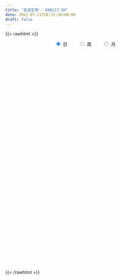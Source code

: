 ```yaml
---
title: "圣诺生物 - 688117.SH"
date: 2022-07-21T20:31:18+08:00
draft: false
---
```

{{< rawhtml >}}
    <div style="text-align: center">
        <label style="padding: 1rem;"><input style="margin-right: .5rem" type="radio" name="period" value="D" checked onclick="period_change(this)">日</label>
        <label style="padding: 1rem;"><input style="margin-right: .5rem" type="radio" name="period" value="W" onclick="period_change(this)">周</label>
        <label style="padding: 1rem;"><input style="margin-right: .5rem" type="radio" name="period" value="M" onclick="period_change(this)">月</label>
    </div>
    <div id="chart" style="height: 700px;"></div> 
    <script type="text/javascript">
        const D_v = [134280.91,86009.52,68268.92,41124.64,35390.24,33359.31,25588.74,14285.86,17907.19,12847.98,12419.27,14899.5,14953.99,14205.31,28001.53,13449.78,12575.88,11676.33,15372.13,22007.48,14539.34,7378.57,10435.31,11684.34,9138.86,5120.29,8329.15,8019.41,11198.15,13557.52,12128.99,8354.75,4245.25,9290.52,8245.11,8191.7,8213.44,6404.92,6097.65,5530.74,11264.31,8806.34,11469.23,7113.04,7315.96,6457.23,4510.52,6993.28,4854.2,4801.35,5787.66,8116.7,6086.63,3363.13,3553.94,6544.37,4481.23,4037.62,5318.08,4075.38,5757.38,4302.14,22286.58,5465.14,4156.66,5417.63,9556.35,5589.54,4724.82,3963.34,4286.83,3375.69,4061.62,5054.82,4593.35,7673.55,6440.88,4273.34,6927.94,12694.3,7108.72,9128.67,6046.91,22368.09,35138.03,19325.27,18810.75,16877.79,30645.34,19700.28,9937.39,12668.02,9756.71,6622.96,5254.56,10112.3,5222.74,8656.43,5627.55,7282.09,8229.54,2787.57,2247.69,3529.96,2499.03,5725.55,6702.46,7394.98,5353.23,13235.94,7077.58,5824.08,5880.33,4072.15,5000.25,14324.04,26473.05,11220.97,7607.36,7660.89,6721.66,3288.47,5818.71,7054.11,8937.65,5434.04,2834.6,3445.21,3391.66,3358.46,5816.6,4645.64,2805.82,3980.21,2480.11,2206.83,5516.87,3273.08,3776.9,13243.65,7074.47,5893.08,6190.33,6626.85,7089.71,6817.9,14217.63,10480.4,9664.99,25511.53,32900.28,24687.47,28636.71,19455.09,19225.34,7805.72,11178.95,11701.01,5175.15,11117.58,4212.27,8408.82,4652.78,3933.56,3212.25,3853.66,6817.87,5008.43,3669.36,2575.61,2836.6,3450.39,5442.9,10415.42,6822.65,3986.6,8245.8,6726.24,4108.86,3421.2,3702.82,3330.36,23725.34,33443.24,22091.53,17672.95,17215.49,19999.25,12740.95,29427.79,29140.29,27986.95,18963.85,16538.25,19985.73,10178.01,48456.3,40467.53,40780.14,21762.72,47276.67,67288.17,32690.53,17881.74,23297.25,19610.49,15853.72,12067.74,10176.87,10016.04,13123.21,9028.31,6683.55,6404.72,12297.57,5359.33,9408.85,9276.61,6227.67,11662.22,6629.8,5695.13,4549.43,2943.14,4292.31,5109.08,4360.21,3140.85,4522.6,6480.81,4634.95,7135.08,7505.61,4639.76,4552.14,2708.65,2205.98,2999.63,2578.06,3972.79,4436.94,7017.22,14033.13,14626.48,8821.83,14302.9,10328.98,4553.97,5323.43,5471.44,7325.44,4745.46,5525.26,4746.1,3957.23,3231.08,5081.34,5785.47,4936.32,7077.29,6919.78,5142.64,12124.58,9409.0,4092.09,4118.21,9161.75,4457.26,4918.92,3899.23,4825.45,5016.43,3344.09,4337.75,8406.65,5248.9]
const D_histogram = [0.0,0.0823247863,-0.3715475296,-0.6237642156,-0.9187386309,-1.2025340728,-1.4112889518,-1.4516362959,-1.5539512815,-1.5413349974,-1.3746964692,-1.1464781633,-0.8896515475,-0.7341812288,-0.7642257086,-0.7623643669,-0.6112297388,-0.5192055676,-0.270674789,-0.0258049017,0.1331551334,0.2557973445,0.3588749521,0.378374381,0.3321168632,0.336295005,0.3449344896,0.3334331803,0.3895612238,0.2921566538,0.1304026359,0.1037001089,0.0868656571,0.1777327378,0.1643724587,0.0911156326,-0.0300905019,-0.1442954472,-0.1922751247,-0.1792000869,-0.1370685911,-0.0103363657,0.1825854799,0.2903161177,0.3645066918,0.3376501836,0.380838352,0.4635208106,0.5055781124,0.5034990856,0.5084555646,0.4787506408,0.3818379149,0.3261445831,0.2927193664,0.1837153286,0.1672906679,0.1532131417,0.1295083379,0.0988022824,0.0433944439,0.0735888746,-0.1187293712,-0.2391363622,-0.2827249095,-0.2758739502,-0.1394978257,-0.0608715192,0.0069314632,0.0516169203,0.0819053362,0.1307516432,0.171140294,0.1724498914,0.1398693228,0.2016698097,0.2697875826,0.3000267397,0.3482894941,0.4396249696,0.4749482682,0.3445946831,0.3130043908,0.5676214554,0.916787145,1.019555738,1.0833444223,1.1309280718,0.9201373928,0.6227258771,0.3853873162,0.1557831419,-0.0649502194,-0.248620809,-0.3401539476,-0.4864261971,-0.582288344,-0.5527718108,-0.5145190301,-0.5214008976,-0.5524704445,-0.5275275513,-0.4682205279,-0.3926074196,-0.3238827916,-0.1902262336,-0.0620114849,0.0785487331,0.1599489975,0.3240817009,0.4069204714,0.4118377745,0.332895615,0.2922017103,0.2565266733,0.3541945143,0.4931358292,0.5416872164,0.5317187193,0.461407404,0.3527176907,0.271453815,0.1299727784,0.0325358941,-0.1203296983,-0.2556150204,-0.3268963498,-0.329966933,-0.2823513725,-0.2667224035,-0.1826468397,-0.1707041022,-0.1320958515,-0.1423146728,-0.1631320062,-0.1540294768,-0.0829038508,-0.0619585873,-0.0427896933,0.0898684394,0.1429106979,0.1531558097,0.1707900756,0.1949329207,0.1933655458,0.1542651191,0.2299076109,0.2287515104,0.2594090303,0.3926858404,0.5096486958,0.4118967207,0.4817796635,0.4828546636,0.2845683784,0.1421035467,0.0162438143,-0.2419807448,-0.390391473,-0.6208474623,-0.7603202301,-0.8847762918,-0.8910856643,-0.838212038,-0.7433613328,-0.6216491079,-0.4906168012,-0.4309693465,-0.3594968351,-0.263118296,-0.1728125329,-0.130858299,-0.0840966796,0.0348942514,0.0588227893,0.1117625243,0.1134856274,0.1689119994,0.197272116,0.2118367338,0.2286336363,0.2377699483,0.3770155081,0.5590197682,0.4053739425,0.3452317212,0.3811613644,0.4407313943,0.3514473255,0.3992964968,0.4907509414,0.5200224731,0.4871776087,0.4134580899,0.1913204763,0.0622264376,0.2852552926,0.4071305905,0.5329546276,0.5360185411,0.8921638849,0.7360673745,0.4287860036,0.1548330633,-0.2405753688,-0.4304573985,-0.717986141,-0.9032281572,-1.0636436337,-1.0687531319,-0.9699870389,-0.8914052091,-0.8045878222,-0.7338329626,-0.7906922883,-0.7804415152,-0.8098489738,-0.8083955621,-0.7169097712,-0.5357792146,-0.320136779,-0.039830805,0.1381281981,0.2735650308,0.376540988,0.4216440593,0.4290626672,0.3929874446,0.321073907,0.2265447588,0.1056870243,0.0044160239,-0.0288637084,-0.0100593466,-0.0897605463,-0.1234358571,-0.1389799145,-0.1388371618,-0.0972826106,-0.0406630507,0.0250762598,0.1472733502,0.238765217,0.2233465089,0.2005679735,0.0781868985,0.0106568309,-0.0221688225,-0.0531691249,-0.0538374669,-0.0232112256,0.020371866,0.0812321107,0.1182751458,0.1005261637,0.1142299353,0.1377344832,0.1447760667,0.1605833534,0.1360178025,0.1362646949,0.1377001426,0.1771438805,0.1594432992,0.1518007972,0.1217992035,0.1422579796,0.1501897857,0.1099448667,0.0764625434,0.0628396954,0.0207538079,0.0153172328,0.0152328739,0.0369800065,0.0590610332]
const D_fast = [0.0,0.1029059829,-0.4438532155,-0.8520109553,-1.3766700284,-1.9610989884,-2.5226761054,-2.9259325235,-3.4167353294,-3.7894527947,-3.9664883838,-4.0248896187,-3.9904758898,-4.0185508783,-4.2396517852,-4.4283815353,-4.4300543419,-4.4678315626,-4.2869694812,-4.0485508193,-3.8563020009,-3.6697104536,-3.476914108,-3.3628210839,-3.3260493859,-3.2377974928,-3.1429243858,-3.0710674001,-2.9175490506,-2.9419144571,-3.071067816,-3.0718453158,-3.0669633534,-2.9316630882,-2.9039302526,-2.9544081706,-3.0831369306,-3.2334157376,-3.3294641963,-3.3611891802,-3.3533248322,-3.2291766982,-2.9906084827,-2.8102988155,-2.6449815683,-2.5874255306,-2.4490277742,-2.250465113,-2.0820132831,-1.9582175384,-1.8261471683,-1.7361644319,-1.7376176791,-1.7117748651,-1.6720202402,-1.7350954459,-1.7096974396,-1.6854716804,-1.6767993997,-1.6828048847,-1.7273641121,-1.6787724628,-1.9007730514,-2.080964133,-2.1952339077,-2.2573514359,-2.1558497679,-2.0924413411,-2.022905493,-1.9653158057,-1.9145510558,-1.833016838,-1.7498431137,-1.7054210434,-1.7030342814,-1.5908163421,-1.4552516735,-1.3500058314,-1.2146707035,-1.0134289856,-0.8593686199,-0.9035735343,-0.856912729,-0.4603903005,0.1179721754,0.4756297029,0.8102544928,1.1405701602,1.1598138294,1.018083783,0.8770920511,0.6864336623,0.4494627461,0.2036369543,0.0270653288,-0.2408134699,-0.4822477029,-0.5909241224,-0.6813010992,-0.8185331911,-0.9877203492,-1.0946593437,-1.1524074523,-1.1749461989,-1.1871922688,-1.1010922691,-0.9883803917,-0.8281829904,-0.7067954767,-0.461642348,-0.2770734597,-0.1691967129,-0.1649149687,-0.1325584458,-0.1041018146,0.0821146551,0.3443399273,0.5283131186,0.6512743013,0.696314837,0.6758045464,0.6624041244,0.5534162824,0.4641133716,0.2811653547,0.0819762775,-0.0710291394,-0.1565914559,-0.1795637385,-0.2306153703,-0.1922015164,-0.2229348045,-0.2173505167,-0.2631480062,-0.3247483411,-0.3541531809,-0.3037535177,-0.298297901,-0.2898264303,-0.1347011878,-0.0459312548,0.0026028095,0.0629345943,0.1358106696,0.182584681,0.1820505341,0.3151699286,0.3712017057,0.4667114832,0.6981597534,0.9425347828,0.9477569878,1.1380848465,1.2598735125,1.1327293219,1.0257903769,0.903991598,0.5852718528,0.3392632563,-0.0464045985,-0.3759574238,-0.7216075585,-0.9506883471,-1.1073677302,-1.1983573583,-1.2320574103,-1.223679304,-1.2717741859,-1.2901758833,-1.2595769181,-1.2124742883,-1.2032346291,-1.1774971796,-1.0497826857,-1.0111484506,-0.9302680845,-0.9001735746,-0.8025192027,-0.7248410571,-0.6573172558,-0.5833619442,-0.5147831452,-0.2812837083,0.0404754938,-0.0118268463,0.0143388627,0.1455588471,0.3153117255,0.313889488,0.4615627836,0.6757049635,0.8349821135,0.9239316513,0.953576655,0.7792691604,0.6657317312,0.9600744093,1.1837323548,1.4427950488,1.5798635976,2.1590499126,2.1869702458,1.9868853759,1.7516407014,1.2960884271,0.9985920478,0.53156677,0.1205177145,-0.3058086705,-0.5781064516,-0.7218371183,-0.8661065908,-0.9804361594,-1.0931395405,-1.3476719382,-1.532531544,-1.764401246,-1.9650467249,-2.0527883767,-2.0056026238,-1.869994383,-1.5996461102,-1.3871550575,-1.1833269672,-0.9862157629,-0.8357016768,-0.7210174022,-0.6588457636,-0.6504908244,-0.6883837829,-0.7828197614,-0.8829867558,-0.9234824152,-0.90719289,-1.0093342263,-1.0738685014,-1.1241575374,-1.1587240752,-1.1414901766,-1.0950363793,-1.023028004,-0.8640125759,-0.712829405,-0.6724114858,-0.6450480279,-0.7478823782,-0.8127482381,-0.8511160971,-0.8954086807,-0.9095363895,-0.8847129546,-0.8360368964,-0.7548686241,-0.6882568025,-0.6808742437,-0.6386129882,-0.5806748196,-0.5374392194,-0.4814860943,-0.4720471946,-0.4377341285,-0.4018736451,-0.3181439371,-0.2959836936,-0.2656759963,-0.2652277892,-0.2092045181,-0.1637252657,-0.176483968,-0.1908506554,-0.1887635796,-0.225661015,-0.227268282,-0.2235444223,-0.1925522882,-0.1557060032]
const D_slow = [0.0,0.0205811966,-0.0723056858,-0.2282467397,-0.4579313975,-0.7585649157,-1.1113871536,-1.4742962276,-1.862784048,-2.2481177973,-2.5917919146,-2.8784114554,-3.1008243423,-3.2843696495,-3.4754260767,-3.6660171684,-3.8188246031,-3.948625995,-4.0162946922,-4.0227459176,-3.9894571343,-3.9255077981,-3.8357890601,-3.7411954649,-3.6581662491,-3.5740924978,-3.4878588754,-3.4045005804,-3.3071102744,-3.234071111,-3.201470452,-3.1755454247,-3.1538290105,-3.109395826,-3.0683027113,-3.0455238032,-3.0530464286,-3.0891202904,-3.1371890716,-3.1819890933,-3.2162562411,-3.2188403325,-3.1731939626,-3.1006149331,-3.0094882602,-2.9250757143,-2.8298661263,-2.7139859236,-2.5875913955,-2.4617166241,-2.3346027329,-2.2149150727,-2.119455594,-2.0379194482,-1.9647396066,-1.9188107745,-1.8769881075,-1.8386848221,-1.8063077376,-1.781607167,-1.770758556,-1.7523613374,-1.7820436802,-1.8418277707,-1.9125089981,-1.9814774857,-2.0163519421,-2.0315698219,-2.0298369561,-2.016932726,-1.996456392,-1.9637684812,-1.9209834077,-1.8778709348,-1.8429036041,-1.7924861517,-1.7250392561,-1.6500325711,-1.5629601976,-1.4530539552,-1.3343168882,-1.2481682174,-1.1699171197,-1.0280117559,-0.7988149696,-0.5439260351,-0.2730899295,0.0096420884,0.2396764366,0.3953579059,0.4917047349,0.5306505204,0.5144129656,0.4522577633,0.3672192764,0.2456127271,0.1000406411,-0.0381523116,-0.1667820691,-0.2971322935,-0.4352499046,-0.5671317924,-0.6841869244,-0.7823387793,-0.8633094772,-0.9108660356,-0.9263689068,-0.9067317235,-0.8667444742,-0.7857240489,-0.6839939311,-0.5810344875,-0.4978105837,-0.4247601561,-0.3606284878,-0.2720798592,-0.1487959019,-0.0133740978,0.119555582,0.234907433,0.3230868557,0.3909503094,0.423443504,0.4315774775,0.401495053,0.3375912979,0.2558672104,0.1733754772,0.102787634,0.0361070332,-0.0095546768,-0.0522307023,-0.0852546652,-0.1208333334,-0.1616163349,-0.2001237041,-0.2208496668,-0.2363393137,-0.247036737,-0.2245696272,-0.1888419527,-0.1505530002,-0.1078554813,-0.0591222512,-0.0107808647,0.027785415,0.0852623178,0.1424501954,0.2073024529,0.305473913,0.432886087,0.5358602671,0.656305183,0.7770188489,0.8481609435,0.8836868302,0.8877477838,0.8272525976,0.7296547293,0.5744428638,0.3843628062,0.1631687333,-0.0596026828,-0.2691556923,-0.4549960255,-0.6104083025,-0.7330625028,-0.8408048394,-0.9306790482,-0.9964586222,-1.0396617554,-1.0723763301,-1.0934005,-1.0846769372,-1.0699712398,-1.0420306088,-1.0136592019,-0.9714312021,-0.9221131731,-0.8691539896,-0.8119955806,-0.7525530935,-0.6582992164,-0.5185442744,-0.4172007888,-0.3308928585,-0.2356025174,-0.1254196688,-0.0375578374,0.0622662868,0.1849540221,0.3149596404,0.4367540426,0.5401185651,0.5879486841,0.6035052935,0.6748191167,0.7766017643,0.9098404212,1.0438450565,1.2668860277,1.4509028713,1.5580993722,1.5968076381,1.5366637959,1.4290494463,1.249552911,1.0237458717,0.7578349633,0.4906466803,0.2481499206,0.0252986183,-0.1758483372,-0.3593065779,-0.55697965,-0.7520900288,-0.9545522722,-1.1566511628,-1.3358786055,-1.4698234092,-1.549857604,-1.5598153052,-1.5252832557,-1.456891998,-1.362756751,-1.2573457361,-1.1500800693,-1.0518332082,-0.9715647315,-0.9149285417,-0.8885067857,-0.8874027797,-0.8946187068,-0.8971335435,-0.91957368,-0.9504326443,-0.9851776229,-1.0198869134,-1.044207566,-1.0543733287,-1.0481042637,-1.0112859262,-0.9515946219,-0.8957579947,-0.8456160013,-0.8260692767,-0.823405069,-0.8289472746,-0.8422395558,-0.8556989226,-0.861501729,-0.8564087625,-0.8361007348,-0.8065319483,-0.7814004074,-0.7528429236,-0.7184093028,-0.6822152861,-0.6420694477,-0.6080649971,-0.5739988234,-0.5395737877,-0.4952878176,-0.4554269928,-0.4174767935,-0.3870269926,-0.3514624977,-0.3139150513,-0.2864288347,-0.2673131988,-0.2516032749,-0.246414823,-0.2425855148,-0.2387772963,-0.2295322947,-0.2147670364]
const D_data = [['2021-06-03', 81.0, 65.51, 65.51, 81.0],['2021-06-04', 61.89, 66.8, 60.94, 71.5],['2021-06-07', 63.7, 58.95, 58.57, 65.38],['2021-06-08', 59.5, 59.14, 58.23, 62.6],['2021-06-09', 58.58, 56.45, 55.87, 59.5],['2021-06-10', 56.5, 54.08, 53.76, 56.95],['2021-06-11', 53.8, 52.5, 52.46, 54.87],['2021-06-15', 52.0, 52.6, 51.61, 53.78],['2021-06-16', 52.12, 49.99, 49.9, 52.59],['2021-06-17', 49.52, 49.65, 48.8, 50.8],['2021-06-18', 49.51, 50.55, 49.51, 51.32],['2021-06-21', 51.0, 50.99, 49.91, 51.5],['2021-06-22', 50.99, 51.42, 50.51, 51.86],['2021-06-23', 51.69, 50.16, 50.08, 51.69],['2021-06-24', 50.0, 47.09, 46.42, 50.48],['2021-06-25', 47.1, 46.29, 45.6, 47.29],['2021-06-28', 46.21, 47.49, 46.19, 47.8],['2021-06-29', 47.6, 46.4, 45.8, 47.88],['2021-06-30', 46.4, 48.4, 45.88, 48.49],['2021-07-01', 47.9, 49.0, 47.6, 50.68],['2021-07-02', 48.73, 48.49, 46.5, 49.49],['2021-07-05', 47.9, 48.39, 47.23, 48.45],['2021-07-06', 48.35, 48.45, 47.44, 49.78],['2021-07-07', 47.71, 47.49, 47.33, 48.28],['2021-07-08', 47.49, 46.35, 46.3, 47.88],['2021-07-09', 46.35, 46.62, 46.27, 46.95],['2021-07-12', 46.96, 46.48, 46.36, 46.96],['2021-07-13', 46.4, 46.0, 45.64, 46.7],['2021-07-14', 46.0, 46.78, 45.7, 47.53],['2021-07-15', 46.67, 44.55, 44.45, 46.69],['2021-07-16', 44.6, 42.75, 42.59, 44.93],['2021-07-19', 42.79, 43.57, 41.71, 44.28],['2021-07-20', 43.2, 43.2, 43.08, 43.88],['2021-07-21', 43.9, 44.41, 43.76, 44.99],['2021-07-22', 43.93, 43.01, 42.95, 44.38],['2021-07-23', 43.19, 41.69, 41.3, 43.31],['2021-07-26', 41.7, 40.15, 39.3, 41.7],['2021-07-27', 40.15, 39.09, 39.08, 40.5],['2021-07-28', 39.65, 38.9, 37.58, 39.65],['2021-07-29', 39.5, 38.97, 38.93, 40.0],['2021-07-30', 38.97, 38.9, 37.37, 39.43],['2021-08-02', 39.15, 39.9, 38.72, 40.48],['2021-08-03', 39.53, 41.21, 39.28, 41.8],['2021-08-04', 41.21, 40.7, 40.3, 41.21],['2021-08-05', 40.93, 40.6, 40.4, 41.42],['2021-08-06', 40.4, 39.32, 39.12, 40.74],['2021-08-09', 39.35, 40.12, 38.55, 40.46],['2021-08-10', 40.31, 40.9, 39.9, 41.47],['2021-08-11', 40.97, 40.74, 40.5, 41.42],['2021-08-12', 40.52, 40.34, 40.02, 40.91],['2021-08-13', 40.34, 40.5, 40.34, 41.2],['2021-08-16', 40.68, 40.07, 39.71, 40.97],['2021-08-17', 40.05, 38.92, 38.88, 40.17],['2021-08-18', 38.92, 39.01, 38.62, 39.33],['2021-08-19', 38.81, 39.01, 38.81, 39.69],['2021-08-20', 39.13, 37.59, 37.17, 39.13],['2021-08-23', 38.0, 38.28, 37.6, 38.54],['2021-08-24', 38.5, 38.09, 38.06, 38.67],['2021-08-25', 38.0, 37.72, 37.5, 38.56],['2021-08-26', 37.72, 37.32, 37.19, 37.72],['2021-08-27', 37.2, 36.58, 36.45, 37.27],['2021-08-30', 36.69, 37.38, 36.27, 37.42],['2021-08-31', 35.9, 33.88, 32.81, 35.91],['2021-09-01', 33.53, 33.53, 32.93, 33.87],['2021-09-02', 33.55, 33.57, 33.18, 33.92],['2021-09-03', 33.67, 33.6, 33.33, 34.42],['2021-09-06', 33.8, 35.16, 33.45, 35.34],['2021-09-07', 34.96, 34.65, 34.41, 35.08],['2021-09-08', 34.76, 34.6, 34.43, 35.13],['2021-09-09', 34.57, 34.35, 34.29, 34.76],['2021-09-10', 34.33, 34.14, 34.02, 34.46],['2021-09-13', 34.45, 34.39, 34.04, 34.48],['2021-09-14', 34.57, 34.37, 34.19, 34.74],['2021-09-15', 34.37, 33.86, 33.8, 34.52],['2021-09-16', 33.8, 33.21, 33.21, 34.35],['2021-09-17', 33.27, 34.35, 32.93, 34.47],['2021-09-22', 34.0, 34.72, 33.39, 35.3],['2021-09-23', 34.37, 34.5, 34.37, 34.95],['2021-09-24', 34.5, 34.97, 34.3, 35.4],['2021-09-27', 34.97, 35.99, 34.68, 36.36],['2021-09-28', 35.99, 35.8, 35.37, 36.58],['2021-09-29', 35.52, 33.61, 33.5, 35.84],['2021-09-30', 33.68, 34.5, 33.68, 34.99],['2021-10-08', 35.28, 38.89, 34.6, 40.28],['2021-10-11', 39.0, 42.18, 38.28, 43.34],['2021-10-12', 41.3, 41.0, 40.9, 43.29],['2021-10-13', 40.88, 41.75, 40.41, 43.18],['2021-10-14', 42.0, 42.72, 41.18, 42.97],['2021-10-15', 42.89, 39.88, 39.53, 44.44],['2021-10-18', 39.9, 38.08, 37.0, 40.19],['2021-10-19', 38.91, 37.85, 37.68, 38.99],['2021-10-20', 38.01, 36.97, 36.51, 38.23],['2021-10-21', 36.96, 35.97, 35.66, 36.99],['2021-10-22', 35.97, 35.28, 35.23, 36.25],['2021-10-25', 35.35, 35.51, 34.68, 35.68],['2021-10-26', 35.54, 33.89, 33.88, 35.68],['2021-10-27', 33.92, 33.46, 33.12, 34.2],['2021-10-28', 33.2, 34.4, 33.2, 35.15],['2021-10-29', 34.33, 34.25, 33.66, 34.81],['2021-11-01', 34.6, 33.32, 33.11, 34.6],['2021-11-02', 33.2, 32.43, 31.86, 33.87],['2021-11-03', 32.1, 32.61, 32.0, 32.81],['2021-11-04', 32.76, 32.78, 32.31, 32.86],['2021-11-05', 32.5, 32.9, 32.5, 33.3],['2021-11-08', 32.9, 32.8, 32.35, 33.14],['2021-11-09', 33.31, 33.83, 32.97, 33.92],['2021-11-10', 34.07, 34.24, 33.25, 34.68],['2021-11-11', 34.25, 35.0, 34.19, 35.77],['2021-11-12', 35.35, 34.83, 34.5, 35.35],['2021-11-15', 35.0, 36.61, 35.0, 36.84],['2021-11-16', 36.62, 36.45, 36.02, 37.26],['2021-11-17', 36.48, 35.95, 35.8, 36.63],['2021-11-18', 35.95, 34.92, 34.87, 36.26],['2021-11-19', 35.02, 35.26, 34.81, 35.49],['2021-11-22', 35.39, 35.28, 34.66, 35.57],['2021-11-23', 35.28, 37.32, 35.28, 37.35],['2021-11-24', 37.7, 38.79, 37.31, 39.7],['2021-11-25', 38.79, 38.57, 38.08, 39.19],['2021-11-26', 38.13, 38.38, 37.7, 38.87],['2021-11-29', 38.01, 37.83, 37.38, 38.91],['2021-11-30', 37.98, 37.23, 36.95, 37.98],['2021-12-01', 36.9, 37.36, 36.63, 37.49],['2021-12-02', 37.15, 36.22, 36.2, 37.71],['2021-12-03', 36.0, 36.25, 35.72, 36.61],['2021-12-06', 36.16, 34.9, 34.74, 36.21],['2021-12-07', 34.63, 34.24, 33.91, 35.07],['2021-12-08', 34.84, 34.29, 33.98, 34.84],['2021-12-09', 34.3, 34.71, 34.26, 34.88],['2021-12-10', 34.68, 35.24, 34.58, 35.32],['2021-12-13', 35.25, 34.8, 34.62, 35.25],['2021-12-14', 35.09, 35.75, 34.86, 35.8],['2021-12-15', 35.89, 34.96, 34.92, 35.9],['2021-12-16', 34.83, 35.3, 34.72, 35.37],['2021-12-17', 35.5, 34.64, 34.34, 35.5],['2021-12-20', 34.34, 34.28, 34.28, 35.07],['2021-12-21', 34.77, 34.47, 34.08, 34.77],['2021-12-22', 34.5, 35.34, 34.47, 35.58],['2021-12-23', 35.3, 34.87, 34.7, 35.3],['2021-12-24', 34.88, 34.88, 34.46, 35.35],['2021-12-27', 35.24, 36.7, 34.93, 37.06],['2021-12-28', 36.7, 36.27, 35.81, 36.97],['2021-12-29', 36.58, 36.0, 35.9, 36.58],['2021-12-30', 36.0, 36.28, 35.89, 36.88],['2021-12-31', 36.23, 36.61, 36.23, 36.95],['2022-01-04', 36.42, 36.5, 36.42, 37.1],['2022-01-05', 36.5, 36.06, 35.46, 36.52],['2022-01-06', 36.06, 37.76, 35.84, 37.76],['2022-01-07', 37.8, 37.2, 36.6, 38.01],['2022-01-10', 37.2, 37.9, 36.92, 37.98],['2022-01-11', 37.68, 39.93, 37.5, 40.83],['2022-01-12', 39.93, 40.82, 39.27, 42.95],['2022-01-13', 40.35, 38.62, 38.32, 41.5],['2022-01-14', 38.6, 41.09, 38.3, 41.51],['2022-01-17', 41.1, 40.91, 39.39, 41.4],['2022-01-18', 40.51, 38.3, 37.91, 40.7],['2022-01-19', 38.13, 38.37, 37.89, 38.83],['2022-01-20', 38.42, 38.04, 37.44, 39.37],['2022-01-21', 37.68, 35.37, 35.1, 37.8],['2022-01-24', 35.2, 35.5, 35.1, 35.9],['2022-01-25', 35.3, 33.13, 32.98, 35.41],['2022-01-26', 33.21, 32.78, 32.58, 33.68],['2022-01-27', 33.11, 31.63, 31.48, 33.12],['2022-01-28', 32.0, 32.05, 31.4, 32.31],['2022-02-07', 32.43, 32.2, 31.98, 32.76],['2022-02-08', 32.58, 32.44, 31.7, 32.58],['2022-02-09', 32.25, 32.74, 32.15, 32.8],['2022-02-10', 32.48, 33.0, 32.48, 33.65],['2022-02-11', 33.2, 32.14, 31.98, 33.2],['2022-02-14', 32.18, 32.2, 32.11, 32.68],['2022-02-15', 32.1, 32.58, 31.91, 32.67],['2022-02-16', 32.58, 32.69, 32.47, 32.84],['2022-02-17', 32.69, 32.17, 32.07, 32.92],['2022-02-18', 32.01, 32.23, 31.79, 32.41],['2022-02-21', 32.36, 33.41, 32.05, 33.78],['2022-02-22', 32.87, 32.49, 32.35, 33.24],['2022-02-23', 32.23, 32.98, 32.23, 33.2],['2022-02-24', 32.96, 32.43, 31.9, 33.56],['2022-02-25', 32.13, 33.23, 32.13, 33.23],['2022-02-28', 32.89, 33.13, 32.43, 33.29],['2022-03-01', 33.33, 33.11, 33.03, 33.62],['2022-03-02', 33.06, 33.28, 32.62, 33.44],['2022-03-03', 33.48, 33.33, 33.1, 33.68],['2022-03-04', 33.38, 35.51, 33.38, 35.7],['2022-03-07', 36.81, 37.21, 35.56, 38.2],['2022-03-08', 36.6, 33.4, 33.28, 36.6],['2022-03-09', 33.41, 34.24, 32.0, 34.77],['2022-03-10', 35.19, 35.63, 34.23, 36.34],['2022-03-11', 35.3, 36.49, 34.7, 37.0],['2022-03-14', 36.16, 34.85, 34.85, 36.63],['2022-03-15', 34.96, 36.76, 34.7, 40.18],['2022-03-16', 37.14, 38.06, 35.86, 39.0],['2022-03-17', 37.79, 38.05, 36.81, 39.9],['2022-03-18', 37.59, 37.72, 37.2, 38.99],['2022-03-21', 37.72, 37.35, 36.7, 38.09],['2022-03-22', 37.17, 35.01, 34.9, 37.3],['2022-03-23', 34.91, 35.41, 34.44, 35.64],['2022-03-24', 35.47, 40.31, 34.7, 40.5],['2022-03-25', 39.5, 40.36, 37.9, 40.8],['2022-03-28', 40.0, 41.58, 40.0, 43.5],['2022-03-29', 42.42, 40.96, 40.0, 42.56],['2022-03-30', 41.03, 47.1, 41.03, 47.49],['2022-03-31', 47.0, 42.07, 40.86, 49.48],['2022-04-01', 41.96, 39.6, 39.0, 41.97],['2022-04-06', 40.0, 38.9, 38.31, 40.66],['2022-04-07', 38.77, 35.75, 35.75, 39.0],['2022-04-08', 35.8, 36.68, 35.2, 37.1],['2022-04-11', 36.49, 33.89, 33.58, 36.49],['2022-04-12', 33.89, 33.4, 32.75, 34.09],['2022-04-13', 33.56, 32.11, 32.0, 33.56],['2022-04-14', 32.35, 32.84, 31.98, 33.44],['2022-04-15', 32.66, 33.63, 32.13, 34.37],['2022-04-18', 33.48, 33.13, 32.5, 33.68],['2022-04-19', 33.1, 32.99, 32.46, 33.66],['2022-04-20', 32.99, 32.56, 32.41, 33.62],['2022-04-21', 32.31, 30.32, 30.0, 32.88],['2022-04-22', 30.1, 30.31, 29.67, 31.0],['2022-04-25', 30.31, 29.0, 28.7, 30.32],['2022-04-26', 29.0, 28.51, 27.5, 29.32],['2022-04-27', 27.66, 29.1, 27.3, 29.49],['2022-04-28', 28.88, 30.26, 28.69, 31.49],['2022-04-29', 31.47, 31.21, 30.67, 31.52],['2022-05-05', 31.5, 33.0, 31.1, 33.08],['2022-05-06', 32.31, 32.78, 32.13, 33.7],['2022-05-09', 32.79, 33.05, 32.33, 33.05],['2022-05-10', 32.65, 33.35, 32.33, 33.66],['2022-05-11', 33.76, 33.16, 33.13, 34.37],['2022-05-12', 32.82, 33.0, 32.8, 34.1],['2022-05-13', 32.81, 32.55, 32.3, 33.19],['2022-05-16', 32.79, 31.95, 31.4, 33.1],['2022-05-17', 31.7, 31.3, 30.56, 31.79],['2022-05-18', 31.5, 30.39, 30.29, 31.65],['2022-05-19', 30.38, 29.95, 29.68, 30.59],['2022-05-20', 29.88, 30.3, 29.6, 30.49],['2022-05-23', 30.68, 30.77, 30.13, 31.0],['2022-05-24', 30.7, 29.2, 29.09, 30.7],['2022-05-25', 29.71, 29.25, 29.15, 29.71],['2022-05-26', 29.47, 29.1, 28.58, 29.47],['2022-05-27', 28.92, 29.0, 28.84, 29.57],['2022-05-30', 28.95, 29.39, 28.44, 29.39],['2022-05-31', 29.29, 29.64, 28.64, 29.75],['2022-06-01', 29.33, 29.93, 29.26, 30.3],['2022-06-02', 29.92, 31.07, 29.4, 31.38],['2022-06-06', 31.22, 31.28, 30.72, 32.0],['2022-06-07', 30.95, 30.2, 29.5, 31.09],['2022-06-08', 30.15, 30.05, 29.61, 30.59],['2022-06-09', 30.6, 28.4, 28.31, 30.6],['2022-06-10', 28.29, 28.49, 28.07, 28.78],['2022-06-13', 28.29, 28.53, 28.13, 28.91],['2022-06-14', 28.4, 28.23, 27.56, 28.6],['2022-06-15', 28.23, 28.36, 28.19, 28.7],['2022-06-16', 28.48, 28.68, 28.31, 29.02],['2022-06-17', 28.36, 28.92, 28.07, 28.98],['2022-06-20', 28.92, 29.34, 28.86, 29.5],['2022-06-21', 29.34, 29.27, 28.93, 29.57],['2022-06-22', 29.1, 28.61, 28.6, 29.22],['2022-06-23', 28.86, 28.97, 28.5, 29.01],['2022-06-24', 29.36, 29.19, 28.95, 29.36],['2022-06-27', 29.19, 29.08, 29.0, 29.74],['2022-06-28', 29.08, 29.28, 28.53, 29.34],['2022-06-29', 29.2, 28.78, 28.73, 29.33],['2022-06-30', 28.78, 29.05, 28.6, 29.48],['2022-07-01', 29.05, 29.1, 28.72, 29.33],['2022-07-04', 29.04, 29.74, 28.83, 30.13],['2022-07-05', 29.8, 29.15, 28.63, 30.0],['2022-07-06', 28.97, 29.27, 28.71, 29.45],['2022-07-07', 29.0, 28.94, 28.61, 29.08],['2022-07-08', 29.18, 29.6, 28.91, 30.12],['2022-07-11', 29.85, 29.59, 29.31, 29.98],['2022-07-12', 29.32, 28.96, 28.8, 29.41],['2022-07-13', 29.0, 28.88, 28.74, 29.17],['2022-07-14', 28.93, 29.02, 28.92, 29.25],['2022-07-15', 28.95, 28.51, 28.4, 29.13],['2022-07-18', 28.43, 28.82, 28.2, 28.87],['2022-07-19', 28.81, 28.85, 28.64, 29.18],['2022-07-20', 28.87, 29.17, 28.86, 29.76],['2022-07-21', 29.23, 29.3, 29.14, 29.44]]
const W_v = [220290.43,203731.85,57460.3,85510.11,76171.16,43757.37,53233.22,38327.33,37511.06,41161.8,26947.01,27664.77,23669.69,41628.15,28120.88,24759.03,17642.16,34978.6,22368.09,120797.18,58685.36,34873.58,24076.85,27675.25,36090.08,64625.67,30543.84,24043.16,20606.73,17253.79,39028.38,38605.64,121400.98,69366.11,33566.6,22825.77,17974.86,36196.71,38288.58,110422.46,118259.83,135625.82,209798.23,60789.48,61237.58,39773.48,43205.15,10244.56,19845.59,30279.05,17106.16,18005.01,62113.32,27419.74,22541.01,29861.5,38905.63,23117.29,21337.39]
const W_histogram = [0.0,-0.9125925926,-1.5591127994,-2.1488376019,-2.2548900528,-2.3068251406,-2.4444955969,-2.4437872732,-2.4612176154,-2.278638881,-1.9265745077,-1.7433588077,-1.550351626,-1.4835123215,-1.2712370236,-0.9970955072,-0.6701105705,-0.3951794282,0.1437675993,0.6026344426,0.6291397533,0.6096549023,0.5405545579,0.6520684418,0.7737293912,1.0652786866,1.1105564894,1.0680471552,0.9964739004,0.9617716035,1.0448947076,1.1223773766,1.4003031263,1.1728140653,0.7909554575,0.5481741539,0.4040414075,0.3864485243,0.5298964392,0.6825911256,0.8474756541,1.0994083577,1.1732086114,0.9909700315,0.6472496013,0.2016278864,-0.0156523621,-0.0356289041,-0.0456826911,-0.1777976124,-0.318460388,-0.2413156552,-0.3278995798,-0.3197280649,-0.2620761419,-0.1988101011,-0.0972362003,-0.0782248114,0.0081968844]
const W_fast = [0.0,-1.1407407407,-2.1770391474,-3.3039733504,-3.9737483145,-4.6023896874,-5.351184043,-5.9614225376,-6.5941572836,-6.9812382694,-7.1108175231,-7.3634415249,-7.5580222498,-7.8620610256,-7.9675949837,-7.9427273441,-7.7832700499,-7.6071337648,-7.0322448375,-6.4227193835,-6.2389291345,-6.1060002598,-6.0399619648,-5.7654309705,-5.4503376733,-4.8924687062,-4.569551781,-4.3450493264,-4.1675041062,-3.9617635022,-3.6174167212,-3.259339708,-2.6313381768,-2.5656237215,-2.7497434648,-2.85548123,-2.8986036245,-2.8195843767,-2.543662352,-2.2203198842,-1.8435664421,-1.3167816491,-0.9496792426,-0.8841753145,-1.0660833445,-1.4612980877,-1.6824914268,-1.7113751948,-1.7328496546,-1.909413979,-2.1296918515,-2.1128760326,-2.2814348521,-2.3531953535,-2.3610624659,-2.3474989503,-2.2702340997,-2.2707789136,-2.1823079967]
const W_slow = [0.0,-0.2281481481,-0.617926348,-1.1551357485,-1.7188582617,-2.2955645468,-2.9066884461,-3.5176352644,-4.1329396682,-4.7025993885,-5.1842430154,-5.6200827173,-6.0076706238,-6.3785487042,-6.6963579601,-6.9456318369,-7.1131594795,-7.2119543365,-7.1760124367,-7.0253538261,-6.8680688878,-6.7156551622,-6.5805165227,-6.4174994122,-6.2240670645,-5.9577473928,-5.6801082705,-5.4130964816,-5.1639780065,-4.9235351057,-4.6623114288,-4.3817170846,-4.0316413031,-3.7384377867,-3.5406989224,-3.4036553839,-3.302645032,-3.2060329009,-3.0735587912,-2.9029110098,-2.6910420962,-2.4161900068,-2.122887854,-1.8751453461,-1.7133329458,-1.6629259741,-1.6668390647,-1.6757462907,-1.6871669635,-1.7316163666,-1.8112314636,-1.8715603774,-1.9535352723,-2.0334672886,-2.098986324,-2.1486888493,-2.1729978994,-2.1925541022,-2.1905048811]
const W_data = [['2021-06-04', 81.0, 66.8, 60.94, 81.0],['2021-06-11', 63.7, 52.5, 52.46, 65.38],['2021-06-18', 52.0, 50.55, 48.8, 53.78],['2021-06-25', 51.0, 46.29, 45.6, 51.86],['2021-07-02', 46.21, 48.49, 45.8, 50.68],['2021-07-09', 47.9, 46.62, 46.27, 49.78],['2021-07-16', 46.96, 42.75, 42.59, 47.53],['2021-07-23', 42.79, 41.69, 41.3, 44.99],['2021-07-30', 41.7, 38.9, 37.37, 41.7],['2021-08-06', 39.15, 39.32, 38.72, 41.8],['2021-08-13', 39.35, 40.5, 38.55, 41.47],['2021-08-20', 40.68, 37.59, 37.17, 40.97],['2021-08-27', 38.0, 36.58, 36.45, 38.67],['2021-09-03', 36.69, 33.6, 32.81, 37.42],['2021-09-10', 33.8, 34.14, 33.45, 35.34],['2021-09-17', 34.45, 34.35, 32.93, 34.74],['2021-09-24', 34.0, 34.97, 33.39, 35.4],['2021-09-30', 34.97, 34.5, 33.5, 36.58],['2021-10-08', 35.28, 38.89, 34.6, 40.28],['2021-10-15', 39.0, 39.88, 38.28, 44.44],['2021-10-22', 39.9, 35.28, 35.23, 40.19],['2021-10-29', 35.35, 34.25, 33.12, 35.68],['2021-11-05', 34.6, 32.9, 31.86, 34.6],['2021-11-12', 32.9, 34.83, 32.35, 35.77],['2021-11-19', 35.0, 35.26, 34.81, 37.26],['2021-11-26', 35.39, 38.38, 34.66, 39.7],['2021-12-03', 38.01, 36.25, 35.72, 38.91],['2021-12-10', 36.16, 35.24, 33.91, 36.21],['2021-12-17', 35.25, 34.64, 34.34, 35.9],['2021-12-24', 34.34, 34.88, 34.08, 35.58],['2021-12-31', 35.24, 36.61, 34.93, 37.06],['2022-01-07', 36.42, 37.2, 35.46, 38.01],['2022-01-14', 37.2, 41.09, 36.92, 42.95],['2022-01-21', 41.1, 35.37, 35.1, 41.4],['2022-01-28', 35.2, 32.05, 31.4, 35.9],['2022-02-11', 32.43, 32.14, 31.7, 33.65],['2022-02-18', 32.18, 32.23, 31.79, 32.92],['2022-02-25', 32.36, 33.23, 31.9, 33.78],['2022-03-04', 32.89, 35.51, 32.43, 35.7],['2022-03-11', 36.81, 36.49, 32.0, 38.2],['2022-03-18', 36.16, 37.72, 34.7, 40.18],['2022-03-25', 37.72, 40.36, 34.44, 40.8],['2022-04-01', 40.0, 39.6, 39.0, 49.48],['2022-04-08', 40.0, 36.68, 35.2, 40.66],['2022-04-15', 36.49, 33.63, 31.98, 36.49],['2022-04-22', 33.48, 30.31, 29.67, 33.68],['2022-04-29', 30.31, 31.21, 27.3, 31.52],['2022-05-06', 31.5, 32.78, 31.1, 33.7],['2022-05-13', 32.79, 32.55, 32.3, 34.37],['2022-05-20', 32.79, 30.3, 29.6, 33.1],['2022-05-27', 30.68, 29.0, 28.58, 31.0],['2022-06-02', 28.95, 31.07, 28.44, 31.38],['2022-06-10', 31.22, 28.49, 28.07, 32.0],['2022-06-17', 28.29, 28.92, 27.56, 29.02],['2022-06-24', 28.92, 29.19, 28.5, 29.57],['2022-07-01', 29.19, 29.1, 28.53, 29.74],['2022-07-08', 29.04, 29.6, 28.61, 30.13],['2022-07-15', 29.85, 28.51, 28.4, 29.98],['2022-07-22', 28.43, 29.3, 28.2, 29.76]]
const M_v = [606617.03,209375.8,146031.99,120540.1,236724.2099999999,166850.4,117093.35,262939.33,81106.2,575595.5299999999,237696.22,84026.21,148247.09,88502.95]
const M_histogram = [0.0,-0.6062678063,-1.2734660271,-1.5810445074,-1.6990143766,-1.4819536145,-1.2926467449,-1.3791546484,-1.2709280246,-0.5418154506,-0.724119714,-0.8736091912,-0.930162068,-0.8697726239]
const M_fast = [0.0,-0.7578347578,-1.7433994854,-2.4462390926,-2.9889625559,-3.1423901975,-3.2762450141,-3.7075415797,-3.917046962,-3.3233882507,-3.6867224426,-4.0546142175,-4.3437076114,-4.5007613233]
const M_slow = [0.0,-0.1515669516,-0.4699334583,-0.8651945852,-1.2899481793,-1.660436583,-1.9835982692,-2.3283869313,-2.6461189374,-2.7815728001,-2.9626027286,-3.1810050264,-3.4135455434,-3.6309886994]
const M_data = [['2021-06-30', 81.0, 48.4, 45.6, 81.0],['2021-07-30', 47.9, 38.9, 37.37, 50.68],['2021-08-31', 39.15, 33.88, 32.81, 41.8],['2021-09-30', 33.53, 34.5, 32.93, 36.58],['2021-10-29', 35.28, 34.25, 33.12, 44.44],['2021-11-30', 34.6, 37.23, 31.86, 39.7],['2021-12-31', 36.9, 36.61, 33.91, 37.71],['2022-01-28', 36.42, 32.05, 31.4, 42.95],['2022-02-28', 32.43, 33.13, 31.7, 33.78],['2022-03-31', 33.33, 42.07, 32.0, 49.48],['2022-04-29', 41.96, 31.21, 27.3, 41.97],['2022-05-31', 31.5, 29.64, 28.44, 34.37],['2022-06-30', 29.33, 29.05, 27.56, 32.0],['2022-07-29', 29.05, 29.3, 28.2, 30.13]]
        const D_a = [null,null,null,null,null,null,null,null,null,null,null,null,null,null,null,45.6,null,null,null,50.68,null,null,null,null,null,null,null,null,null,null,null,null,null,null,null,null,null,null,null,null,37.37,null,null,null,null,null,null,41.47,null,null,null,null,null,null,null,null,null,null,null,null,null,null,32.81,null,null,null,null,null,null,null,null,null,null,null,null,null,null,null,null,null,null,null,null,null,43.34,null,null,null,null,null,null,null,null,null,null,null,null,null,null,null,31.86,null,null,null,null,null,null,null,null,null,null,null,null,null,null,null,39.7,null,null,null,null,null,null,null,null,33.91,null,null,null,null,null,35.9,null,null,null,34.08,null,null,null,null,null,null,null,null,null,null,null,null,null,null,42.95,null,null,null,null,null,null,null,null,null,null,null,31.4,null,null,null,33.65,null,null,null,null,null,31.79,null,null,null,null,null,null,null,null,null,null,null,null,null,null,null,null,null,null,null,null,null,null,null,null,null,null,null,null,49.48,null,null,null,null,null,null,null,null,null,null,null,null,null,null,null,null,27.3,null,null,null,null,null,null,34.37,null,null,null,null,null,null,null,null,null,null,null,null,28.44,null,null,null,32.0,null,null,null,null,null,27.56,null,null,null,null,null,null,null,null,null,null,null,null,null,30.13,null,null,null,null,null,null,null,null,null,28.2,null,null,null]
const W_a = [null,null,null,null,null,null,null,null,null,null,null,null,null,32.81,null,null,null,null,null,44.44,null,null,null,null,null,null,null,null,null,null,null,null,null,null,31.4,null,null,null,null,null,null,null,49.48,null,null,null,27.3,null,null,null,null,null,null,null,null,null,30.13,null,null]
const M_a = [null,null,null,null,null,null,null,31.4,null,null,null,null,null,null]
        const D_b = [[{ coord: ['2021-07-30', 41.47] }, { coord: ['2021-11-24', 37.37] }],[{ coord: ['2021-12-07', 35.9] }, { coord: ['2022-01-12', 34.08] }],[{ coord: ['2022-01-28', 33.65] }, { coord: ['2022-06-06', 31.79] }]]
const W_b = [[{ coord: ['2021-09-03', 44.44] }, { coord: ['2022-04-01', 32.81] }]]
const M_b = []
    </script>
{{< /rawhtml >}}
